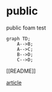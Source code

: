 # public

public foam test

```mermaid
graph TD;
    A-->B;
    A-->C;
    B-->D;
    C-->D;
```

[[README]]

[article](article.md)

